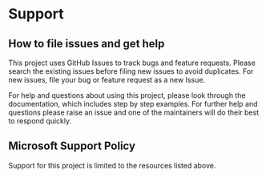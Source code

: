 # Support

## How to file issues and get help

This project uses GitHub Issues to track bugs and feature requests. Please search the existing
issues before filing new issues to avoid duplicates.  For new issues, file your bug or
feature request as a new Issue.

For help and questions about using this project, please look through the documentation, which includes step by step examples.
For further help and questions please raise an issue and one of the maintainers will do their best to respond quickly.

## Microsoft Support Policy

Support for this project is limited to the resources listed above.